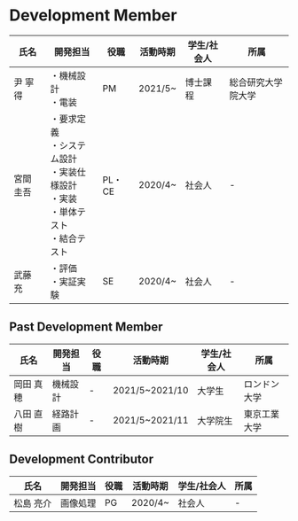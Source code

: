 # Development Member

| 氏名 | 開発担当 | 役職 | 活動時期 | 学生/社会人 | 所属 |
| --- | --- | --- | --- | --- | --- |
| 尹 寧得 | ・機械設計<br/>・電装 | PM | 2021/5~ | 博士課程 | 総合研究大学院大学 |
| 宮間 圭吾 | ・要求定義<br/>・システム設計<br/>・実装仕様設計<br/>・実装<br/>・単体テスト<br/>・結合テスト | PL・CE | 2020/4~ | 社会人 | - |
| 武藤 充 | ・評価<br/>・実証実験 | SE | 2020/4~ | 社会人 | - |

## Past Development Member

| 氏名 | 開発担当 | 役職 | 活動時期 | 学生/社会人 | 所属 |
| --- | --- | --- | --- | --- | --- |
| 岡田 真穂 | 機械設計 | - | 2021/5~2021/10 | 大学生 | ロンドン大学 |
| 八田 直樹 | 経路計画 | - | 2021/5~2021/11 | 大学院生 | 東京工業大学 |

## Development Contributor

| 氏名 | 開発担当 | 役職 | 活動時期 | 学生/社会人 | 所属 |
| --- | --- | --- | --- | --- | --- |
| 松島 亮介 | 画像処理 | PG | 2020/4~ | 社会人 | - |